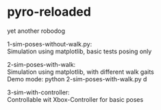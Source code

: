 # pyro-reloaded
yet another robodog

1-sim-poses-without-walk.py:    
Simulation using matplotlib, basic tests posing only

2-sim-poses-with-walk:  
Simulation using matplotlib, with different walk gaits  
Demo mode: python 2-sim-poses-with-walk.py d  

3-sim-with-controller:  
Controllable wit Xbox-Controller for basic poses
